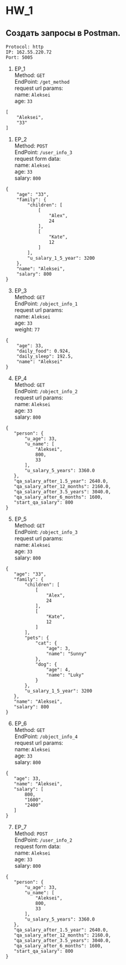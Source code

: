 # **HW_1**  
## **Создать запросы в Postman.**    
```  
Protocol: http  
IP: 162.55.220.72  
Port: 5005   
```   
1. EP_1  
Method: `GET`  
EndPoint: `/get_method`  
request url params:   
name: `Aleksei`  
age: `33`   
```  
[
    "Aleksei",
    "33"
]  
```

1. EP_2  
Method: `POST`   
EndPoint: `/user_info_3`  
request form data:   
name: `Aleksei`  
age: `33`  
salary: `800`  
```
{
    "age": "33",
    "family": {
        "children": [
            [
                "Alex",
                24
            ],
            [
                "Kate",
                12
            ]
        ],
        "u_salary_1_5_year": 3200
    },
    "name": "Aleksei",
    "salary": 800
}
```

3. EP_3  
Method: `GET`  
EndPoint: `/object_info_1`  
request url params:   
name: `Aleksei`  
age: `33`  
weight: `77`  
```
{
    "age": 33,
    "daily_food": 0.924,
    "daily_sleep": 192.5,
    "name": "Aleksei"
}
```   

4. EP_4  
Method: `GET`  
EndPoint: `/object_info_2`  
request url params:   
 name: `Aleksei`  
 age: `33`  
 salary: `800`   
 ```
 {
    "person": {
        "u_age": 33,
        "u_name": [
            "Aleksei",
            800,
            33
        ],
        "u_salary_5_years": 3360.0
    },
    "qa_salary_after_1.5_year": 2640.0,
    "qa_salary_after_12_months": 2160.0,
    "qa_salary_after_3.5_years": 3040.0,
    "qa_salary_after_6_months": 1600,
    "start_qa_salary": 800
}  
```  

5. EP_5  
Method: `GET`    
EndPoint: `/object_info_3`    
request url params:   
 name: `Aleksei`    
 age: `33`  
 salary: `800`   
 ``` 
 {
    "age": "33",
    "family": {
        "children": [
            [
                "Alex",
                24
            ],
            [
                "Kate",
                12
            ]
        ],
        "pets": {
            "cat": {
                "age": 3,
                "name": "Sunny"
            },
            "dog": {
                "age": 4,
                "name": "Luky"
            }
        },
        "u_salary_1_5_year": 3200
    },
    "name": "Aleksei",
    "salary": 800
}   
```   

6. EP_6  
Method: `GET`   
EndPoint: `/object_info_4`   
request url params:    
 name: `Aleksei`   
 age: `33`   
 salary: `800`   
 ``` 
 {
    "age": 33,
    "name": "Aleksei",
    "salary": [
        800,
        "1600",
        "2400"
    ]
}  
```   

7. EP_7      
Method: `POST`    
EndPoint: `/user_info_2`   
request form data:     
 name: `Aleksei`      
 age: `33`      
 salary: `800`      
 ```  
 {
    "person": {
        "u_age": 33,
        "u_name": [
            "Aleksei",
            800,
            33
        ],
        "u_salary_5_years": 3360.0
    },
    "qa_salary_after_1.5_year": 2640.0,
    "qa_salary_after_12_months": 2160.0,
    "qa_salary_after_3.5_years": 3040.0,
    "qa_salary_after_6_months": 1600,
    "start_qa_salary": 800
}   
```   


